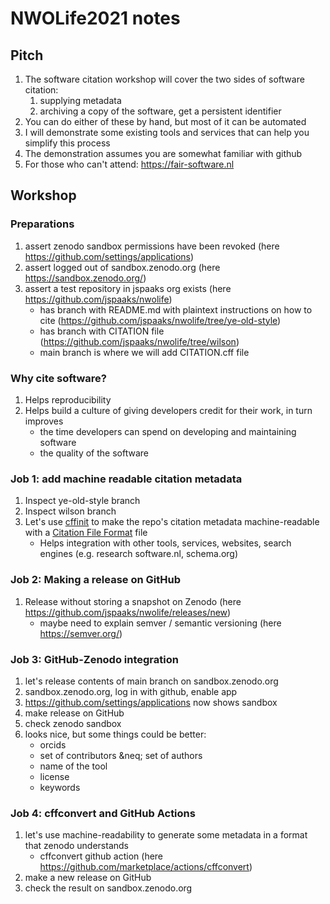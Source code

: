 # NWOLife2021 notes

## Pitch

1. The software citation workshop will cover the two sides of software citation:
    1. supplying metadata
    1. archiving a copy of the software, get a persistent identifier
1. You can do either of these by hand, but most of it can be automated
1. I will demonstrate some existing tools and services that can help you simplify this process
1. The demonstration assumes you are somewhat familiar with github
1. For those who can't attend: https://fair-software.nl

## Workshop

### Preparations

1. assert zenodo sandbox permissions have been revoked (here https://github.com/settings/applications)
1. assert logged out of sandbox.zenodo.org (here https://sandbox.zenodo.org/)
1. assert a test repository in jspaaks org exists (here https://github.com/jspaaks/nwolife)
    - has branch with README.md with plaintext instructions on how to cite (https://github.com/jspaaks/nwolife/tree/ye-old-style)
    - has branch with CITATION file (https://github.com/jspaaks/nwolife/tree/wilson)
    - main branch is where we will add CITATION.cff file

### Why cite software?

1. Helps reproducibility
1. Helps build a culture of giving developers credit for their work, in turn improves 
    - the time developers can spend on developing and maintaining software
    - the quality of the software

### Job 1: add machine readable citation metadata

1. Inspect ye-old-style branch
1. Inspect wilson branch
1. Let's use [cffinit](https://bit.ly/cffinit) to make the repo's citation metadata machine-readable with a [Citation File Format](https://citation-file-format.github.io/) file 
    - Helps integration with other tools, services, websites, search engines (e.g. research software.nl, schema.org)

### Job 2: Making a release on GitHub

1. Release without storing a snapshot on Zenodo (here https://github.com/jspaaks/nwolife/releases/new)
    - maybe need to explain semver / semantic versioning (here https://semver.org/)

### Job 3: GitHub-Zenodo integration

1. let's release contents of main branch on sandbox.zenodo.org
1. sandbox.zenodo.org, log in with github, enable app
1. https://github.com/settings/applications now shows sandbox
1. make release on GitHub
1. check zenodo sandbox
1. looks nice, but some things could be better:
    - orcids
    - set of contributors &neq; set of authors
    - name of the tool
    - license
    - keywords

### Job 4: cffconvert and GitHub Actions

1. let's use machine-readability to generate some metadata in a format that zenodo understands
    - cffconvert github action (here https://github.com/marketplace/actions/cffconvert)
1. make a new release on GitHub
1. check the result on sandbox.zenodo.org
